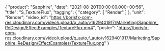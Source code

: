 {
   "product": "Sapphire",
   "date": "2021-08-20T00:00:00.000+00:56",  
   "title": "S_TextureFlux",
   "tagging": {
   "category": [
      "Render"
    ]
   },
   "unit": "Render",
   "video_id": "https://borisfx-com-res.cloudinary.com/video/upload/q_auto/v1629401917/Marketing/Sapphire_ReDesign/EffectExamples/TextureFlux.mp4",
   "poster": "https://borisfx-com-res.cloudinary.com/video/upload/q_auto,f_auto/v1629401917/Marketing/Sapphire_ReDesign/EffectExamples/TextureFlux.png"
}